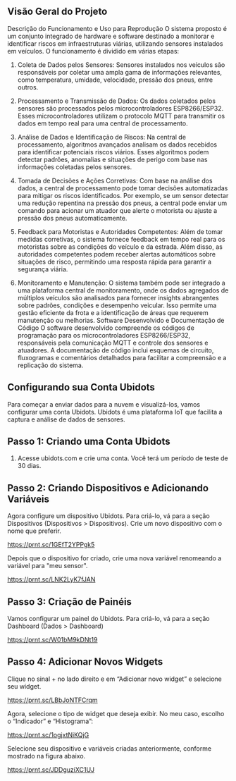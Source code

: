 
## Visão Geral do Projeto 

Descrição do Funcionamento e Uso para Reprodução 
O sistema proposto é um conjunto integrado de hardware e software destinado a monitorar e 
identificar riscos em infraestruturas viárias, utilizando sensores instalados em veículos. O 
funcionamento é dividido em várias etapas: 

1. Coleta de Dados pelos Sensores: Sensores instalados nos veículos são responsáveis por 
coletar uma ampla gama de informações relevantes, como temperatura, umidade, 
velocidade, pressão dos pneus, entre outros.

3. Processamento e Transmissão de Dados: Os dados coletados pelos sensores são 
processados pelos microcontroladores ESP8266/ESP32. Esses microcontroladores 
utilizam o protocolo MQTT para transmitir os dados em tempo real para uma central de 
processamento.

5. Análise de Dados e Identificação de Riscos: Na central de processamento, algoritmos 
avançados analisam os dados recebidos para identificar potenciais riscos viários. Esses 
algoritmos podem detectar padrões, anomalias e situações de perigo com base nas 
informações coletadas pelos sensores.

7. Tomada de Decisões e Ações Corretivas: Com base na análise dos dados, a central de 
processamento pode tomar decisões automatizadas para mitigar os riscos identificados. 
Por exemplo, se um sensor detectar uma redução repentina na pressão dos pneus, a 
central pode enviar um comando para acionar um atuador que alerte o motorista ou 
ajuste a pressão dos pneus automaticamente.

9. Feedback para Motoristas e Autoridades Competentes: Além de tomar medidas 
corretivas, o sistema fornece feedback em tempo real para os motoristas sobre as 
condições do veículo e da estrada. Além disso, as autoridades competentes podem 
receber alertas automáticos sobre situações de risco, permitindo uma resposta rápida 
para garantir a segurança viária.

11. Monitoramento e Manutenção: O sistema também pode ser integrado a uma 
plataforma central de monitoramento, onde os dados agregados de múltiplos veículos 
são analisados para fornecer insights abrangentes sobre padrões, condições e 
desempenho veicular. Isso permite uma gestão eficiente da frota e a identificação de 
áreas que requerem manutenção ou melhorias. 
Software Desenvolvido e Documentação de Código 
O software desenvolvido compreende os códigos de programação para os microcontroladores 
ESP8266/ESP32, responsáveis pela comunicação MQTT e controle dos sensores e atuadores. A 
documentação de código inclui esquemas de circuito, fluxogramas e comentários detalhados 
para facilitar a compreensão e a replicação do sistema.


## Configurando sua Conta Ubidots

Para começar a enviar dados para a nuvem e visualizá-los, vamos configurar uma conta Ubidots. Ubidots é uma plataforma IoT que facilita a captura e análise de dados de sensores.

## Passo 1: Criando uma Conta Ubidots

1. Acesse ubidots.com e crie uma conta. Você terá um período de teste de 30 dias.

## Passo 2: Criando Dispositivos e Adicionando Variáveis

Agora configure um dispositivo Ubidots. Para criá-lo, vá para a seção Dispositivos (Dispositivos > Dispositivos). Crie um novo dispositivo com o nome que preferir.

https://prnt.sc/1GEfT2YPPgk5

Depois que o dispositivo for criado, crie uma nova variável renomeando a variável para "meu sensor".

https://prnt.sc/LNK2LyK7fJAN

## Passo 3: Criação de Painéis

Vamos configurar um painel do Ubidots. Para criá-lo, vá para a seção Dashboard (Dados > Dashboard)

https://prnt.sc/W01bM9kDNt19

## Passo 4: Adicionar Novos Widgets

Clique no sinal + no lado direito e em “Adicionar novo widget” e selecione seu widget.

https://prnt.sc/LBbJoNTFCrqm

Agora, selecione o tipo de widget que deseja exibir. No meu caso, escolho o “Indicador” e “Histograma”:

https://prnt.sc/1ogjxtNiKQjG

Selecione seu dispositivo e variáveis criadas anteriormente, conforme mostrado na figura abaixo.

https://prnt.sc/JDDguziXC1UJ
